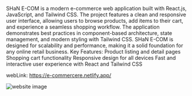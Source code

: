 
SHaN E-COM is a modern e-commerce web application built with React.js, JavaScript, and Tailwind CSS. The project features a clean and responsive user interface, allowing users to browse products, add items to their cart, and experience a seamless shopping workflow. The application demonstrates best practices in component-based architecture, state management, and modern styling with Tailwind CSS. SHaN E-COM is designed for scalability and performance, making it a solid foundation for any online retail business.
Key Features:
Product listing and detail pages
Shopping cart functionality
Responsive design for all devices
Fast and interactive user experience with React and Tailwind CSS

webLink: https://e-commercere.netlify.app/

 ![website image](https://github.com/user-attachments/assets/fd4c2dff-c85a-4046-a4f0-9074587bbfb1)
